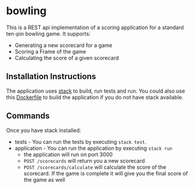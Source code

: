 # bowling

This is a REST api implementation of a scoring application for a standard ten-pin bowling game. It supports:

* Generating a new scorecard for a game
* Scoring a Frame of the game
* Calculating the score of a given scorecard

## Installation Instructions

The application uses [stack](https://docs.haskellstack.org/en/stable/install_and_upgrade/) to build, run tests and run. You could also use this [Dockerfile](https://hub.docker.com/_/haskell) to build the application if you do not have stack available.

## Commands

Once you have stack installed:

* tests - You can run the tests by executing `stack test`.
* application - You can run the application by executing `stack run`
  * the application will run on port 3000
  * `POST /scorecards` will return you a new scorecard
  * `POST /scorecards/calculate` will calculate the score of the scorecard. If the game is complete it will give you the final score of the game as well
